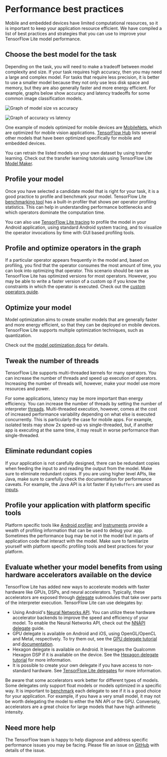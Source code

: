 # Performance best practices

Mobile and embedded devices have limited computational resources, so it is
important to keep your application resource efficient. We have compiled a list
of best practices and strategies that you can use to improve your TensorFlow
Lite model performance.

## Choose the best model for the task

Depending on the task, you will need to make a tradeoff between model complexity
and size. If your task requires high accuracy, then you may need a large and
complex model. For tasks that require less precision, it is better to use a
smaller model because they not only use less disk space and memory, but they are
also generally faster and more energy efficient. For example, graphs below show
accuracy and latency tradeoffs for some common image classification models.

![Graph of model size vs accuracy](../images/performance/model_size_vs_accuracy.png "Model Size vs Accuracy")

![Graph of accuracy vs latency](../images/performance/accuracy_vs_latency.png "Accuracy vs Latency")

One example of models optimized for mobile devices are
[MobileNets](https://arxiv.org/abs/1704.04861), which are optimized for mobile
vision applications.
[TensorFlow Hub](https://tfhub.dev/s?deployment-format=lite) lists several other
models that have been optimized specifically for mobile and embedded devices.

You can retrain the listed models on your own dataset by using transfer
learning. Check out the transfer learning tutorials using TensorFlow Lite
[Model Maker](../models/modify/model_maker/).

## Profile your model

Once you have selected a candidate model that is right for your task, it is a
good practice to profile and benchmark your model. TensorFlow Lite
[benchmarking tool](https://github.com/tensorflow/tensorflow/tree/master/tensorflow/lite/tools/benchmark)
has a built-in profiler that shows per operator profiling statistics. This can
help in understanding performance bottlenecks and which operators dominate the
computation time.

You can also use
[TensorFlow Lite tracing](measurement.md#trace-tensorflow-lite-internals-in-android)
to profile the model in your Android application, using standard Android system
tracing, and to visualize the operator invocations by time with GUI based
profiling tools.

## Profile and optimize operators in the graph

If a particular operator appears frequently in the model and, based on
profiling, you find that the operator consumes the most amount of time, you can
look into optimizing that operator. This scenario should be rare as TensorFlow
Lite has optimized versions for most operators. However, you may be able to
write a faster version of a custom op if you know the constraints in which the
operator is executed. Check out the
[custom operators guide](../guide/ops_custom.md).

## Optimize your model

Model optimization aims to create smaller models that are generally faster and
more energy efficient, so that they can be deployed on mobile devices.
TensorFlow Lite supports multiple optimization techniques, such as quantization.

Check out the
[model optimization docs](https://github.com/tensorflow/tensorflow/blob/master/tensorflow/lite/g3doc/performance/model_optimization.md)
for details.

## Tweak the number of threads

TensorFlow Lite supports multi-threaded kernels for many operators. You can
increase the number of threads and speed up execution of operators. Increasing
the number of threads will, however, make your model use more resources and
power.

For some applications, latency may be more important than energy efficiency. You
can increase the number of threads by setting the number of interpreter
[threads](https://github.com/tensorflow/tensorflow/blob/master/tensorflow/lite/interpreter.h#L346).
Multi-threaded execution, however, comes at the cost of increased performance
variability depending on what else is executed concurrently. This is
particularly the case for mobile apps. For example, isolated tests may show 2x
speed-up vs single-threaded, but, if another app is executing at the same time,
it may result in worse performance than single-threaded.

## Eliminate redundant copies

If your application is not carefully designed, there can be redundant copies
when feeding the input to and reading the output from the model. Make sure to
eliminate redundant copies. If you are using higher level APIs, like Java, make
sure to carefully check the documentation for performance caveats. For example,
the Java API is a lot faster if `ByteBuffers` are used as
[inputs](https://github.com/tensorflow/tensorflow/blob/master/tensorflow/lite/java/src/main/java/org/tensorflow/lite/Interpreter.java#L175).

## Profile your application with platform specific tools

Platform specific tools like
[Android profiler](https://developer.android.com/studio/profile/android-profiler)
and [Instruments](https://help.apple.com/instruments/mac/current/) provide a
wealth of profiling information that can be used to debug your app. Sometimes
the performance bug may be not in the model but in parts of application code
that interact with the model. Make sure to familiarize yourself with platform
specific profiling tools and best practices for your platform.

## Evaluate whether your model benefits from using hardware accelerators available on the device

TensorFlow Lite has added new ways to accelerate models with faster hardware
like GPUs, DSPs, and neural accelerators. Typically, these accelerators are
exposed through
[delegate](https://github.com/tensorflow/tensorflow/blob/master/tensorflow/lite/g3doc/performance/delegates.md)
submodules that take over parts of the interpreter execution. TensorFlow Lite
can use delegates by:

*   Using Android's
    [Neural Networks API](https://developer.android.com/ndk/guides/neuralnetworks/).
    You can utilize these hardware accelerator backends to improve the speed and
    efficiency of your model. To enable the Neural Networks API, check out the
    [NNAPI delegate](https://www.tensorflow.org/lite/android/delegates/nnapi)
    guide.
*   GPU delegate is available on Android and iOS, using OpenGL/OpenCL and Metal,
    respectively. To try them out, see the
    [GPU delegate tutorial](https://github.com/tensorflow/tensorflow/blob/master/tensorflow/lite/g3doc/performance/gpu.md)
    and
    [documentation](https://github.com/tensorflow/tensorflow/blob/master/tensorflow/lite/g3doc/performance/gpu.md#advanced-gpu-support).
*   Hexagon delegate is available on Android. It leverages the Qualcomm Hexagon
    DSP if it is available on the device. See the
    [Hexagon delegate tutorial](https://www.tensorflow.org/lite/android/delegates/hexagon)
    for more information.
*   It is possible to create your own delegate if you have access to
    non-standard hardware. See
    [TensorFlow Lite delegates](https://github.com/tensorflow/tensorflow/blob/master/tensorflow/lite/g3doc/performance/delegates.md)
    for more information.

Be aware that some accelerators work better for different types of models. Some
delegates only support float models or models optimized in a specific way. It is
important to
[benchmark](https://github.com/tensorflow/tensorflow/blob/master/tensorflow/lite/g3doc/performance/measurement.md)
each delegate to see if it is a good choice for your application. For example,
if you have a very small model, it may not be worth delegating the model to
either the NN API or the GPU. Conversely, accelerators are a great choice for
large models that have high arithmetic intensity.

## Need more help

The TensorFlow team is happy to help diagnose and address specific performance
issues you may be facing. Please file an issue on
[GitHub](https://github.com/tensorflow/tensorflow/issues) with details of the
issue.
